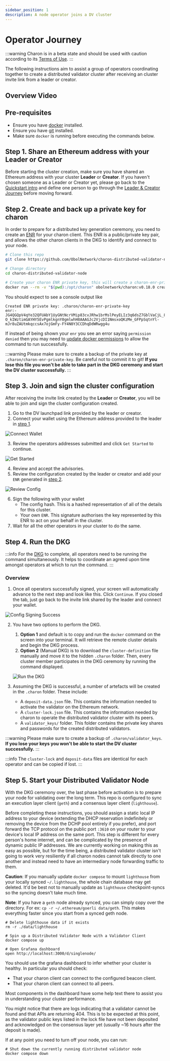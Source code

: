 ```yaml
---
sidebar_position: 1
description: A node operator joins a DV cluster
---
```


# Operator Journey

:::warning Charon is in a beta state and should be used with caution according to its [Terms of Use](https://obol.tech/terms.pdf). :::

The following instructions aim to assist a group of operators coordinating together to create a distributed validator cluster after receiving an cluster invite link from a leader or creator.

## Overview Video

## Pre-requisites

* Ensure you have [docker](https://docs.docker.com/engine/install/) installed.
* Ensure you have [git](https://git-scm.com/downloads) installed.
* Make sure `docker` is running before executing the commands below.

## Step 1. Share an Ethereum address with your Leader or Creator

Before starting the cluster creation, make sure you have shared an Ethereum address with your cluster **Leader** or **Creator**. If you haven't chosen someone as a Leader or Creator yet, please go back to the [Quickstart intro](index.md) and define one person to go through the [Leader & Creator Journey](https://github.com/ObolNetwork/obol-docs/blob/main/versioned_docs/version-v0.18.0/int/quickstart/group/quickstart-group-leader-creator/README.md) before moving forward.

## Step 2. Create and back up a private key for charon

In order to prepare for a distributed key generation ceremony, you need to create an [ENR](https://github.com/ObolNetwork/obol-docs/blob/main/versioned_docs/version-v0.18.0/int/faq/errors.mdx#enrs-keys) for your charon client. This ENR is a public/private key pair, and allows the other charon clients in the DKG to identify and connect to your node.

```sh
# Clone this repo
git clone https://github.com/ObolNetwork/charon-distributed-validator-node.git

# Change directory
cd charon-distributed-validator-node

# Create your charon ENR private key, this will create a charon-enr-private-key file in the .charon directory
docker run --rm -v "$(pwd):/opt/charon" obolnetwork/charon:v0.18.0 create enr
```

You should expect to see a console output like

```
Created ENR private key: .charon/charon-enr-private-key
enr:-JG4QGQpV4qYe32QFUAbY1UyGNtNcrVMip83cvJRhw1brMslPeyELIz3q6dsZ7GblVaCjL_8FKQhF6Syg-O_kIWztimGAYHY5EvPgmlkgnY0gmlwhH8AAAGJc2VjcDI1NmsxoQKzMe_GFPpSqtnYl-mJr8uZAUtmkqccsAx7ojGmFy-FY4N0Y3CCDhqDdWRwgg4u
```

If instead of being shown your `enr` you see an error saying `permission denied` then you may need to [update docker permissions](https://github.com/ObolNetwork/obol-docs/blob/main/versioned_docs/version-v0.18.0/int/faq/errors/README.md#docker-permission-denied-error) to allow the command to run successfully.

:::warning Please make sure to create a backup of the private key at `.charon/charon-enr-private-key`. Be careful not to commit it to git! **If you lose this file you won't be able to take part in the DKG ceremony and start the DV cluster successfully.** :::

## Step 3. Join and sign the cluster configuration

After receiving the invite link created by the **Leader** or **Creator**, you will be able to join and sign the cluster configuration created.

1. Go to the DV launchpad link provided by the leader or creator.
2. Connect your wallet using the Ethereum address provided to the leader in [step 1](quickstart-group-operator.md#step-1-share-an-ethereum-address-with-your-leader-or-creator).

![Connect Wallet](https://github.com/ObolNetwork/obol-docs/blob/main/img/Guide05.png)

3. Review the operators addresses submitted and click `Get Started` to continue.

![Get Started](https://github.com/ObolNetwork/obol-docs/blob/main/img/Guide06.png)

4. Review and accept the advisories.
5. Review the configuration created by the leader or creator and add your `ENR` generated in [step 2](quickstart-group-operator.md#step-2-create-and-back-up-a-private-key-for-charon).

![Review Config](https://github.com/ObolNetwork/obol-docs/blob/main/img/Guide07.png)

6. Sign the following with your wallet
   * The config hash. This is a hashed representation of all of the details for this cluster.
   * Your own `ENR`. This signature authorises the key represented by this ENR to act on your behalf in the cluster.
7. Wait for all the other operators in your cluster to do the same.

## Step 4. Run the DKG

:::info For the [DKG](../../../charon/dkg.md) to complete, all operators need to be running the command simultaneously. It helps to coordinate an agreed upon time amongst operators at which to run the command. :::

### Overview

1. Once all operators successfully signed, your screen will automatically advance to the next step and look like this. Click `Continue`. If you closed the tab, just go back to the invite link shared by the leader and connect your wallet.

![Config Signing Success](https://github.com/ObolNetwork/obol-docs/blob/main/img/Guide08.png)

2.  You have two options to perform the DKG.

    1. **Option 1** and default is to copy and run the `docker` command on the screen into your terminal. It will retrieve the remote cluster details and begin the DKG process.
    2. **Option 2** (Manual DKG) is to download the `cluster-definition` file manually and move it to the hidden `.charon` folder. Then, every cluster member participates in the DKG ceremony by running the command displayed.

    ![Run the DKG](https://github.com/ObolNetwork/obol-docs/blob/main/img/Guide10.png)
3. Assuming the DKG is successful, a number of artefacts will be created in the `.charon` folder. These include:
   * A `deposit-data.json` file. This contains the information needed to activate the validator on the Ethereum network.
   * A `cluster-lock.json` file. This contains the information needed by charon to operate the distributed validator cluster with its peers.
   * A `validator_keys/` folder. This folder contains the private key shares and passwords for the created distributed validators.

:::warning Please make sure to create a backup of `.charon/validator_keys`. **If you lose your keys you won't be able to start the DV cluster successfully.** :::

:::info The `cluster-lock` and `deposit-data` files are identical for each operator and can be copied if lost. :::

## Step 5. Start your Distributed Validator Node

With the DKG ceremony over, the last phase before activation is to prepare your node for validating over the long term. This repo is configured to sync an execution layer client (`geth`) and a consensus layer client (`lighthouse`).

Before completing these instructions, you should assign a static local IP address to your device (extending the DHCP reservation indefinitely or removing the device from the DCHP pool entirely if you prefer), and port forward the TCP protocol on the public port `:3610` on your router to your device's local IP address on the same port. This step is different for every person's home internet, and can be complicated by the presence of dynamic public IP addresses. We are currently working on making this as easy as possible, but for the time being, a distributed validator cluster isn't going to work very resiliently if all charon nodes cannot talk directly to one another and instead need to have an intermediary node forwarding traffic to them.

**Caution**: If you manually update `docker compose` to mount `lighthouse` from your locally synced `~/.lighthouse`, the whole chain database may get deleted. It'd be best not to manually update as `lighthouse` checkpoint-syncs so the syncing doesn't take much time.

**Note**: If you have a `geth` node already synced, you can simply copy over the directory. For ex: `cp -r ~/.ethereum/goerli data/geth`. This makes everything faster since you start from a synced geth node.

```
# Delete lighthouse data if it exists
rm -r ./data/lighthouse

# Spin up a Distributed Validator Node with a Validator Client
docker compose up

# Open Grafana dashboard
open http://localhost:3000/d/singlenode/
```

You should use the grafana dashboard to infer whether your cluster is healthy. In particular you should check:

* That your charon client can connect to the configured beacon client.
* That your charon client can connect to all peers.

Most components in the dashboard have some help text there to assist you in understanding your cluster performance.

You might notice that there are logs indicating that a validator cannot be found and that APIs are returning 404. This is to be expected at this point, as the validator public keys listed in the lock file have not been deposited and acknowledged on the consensus layer yet (usually \~16 hours after the deposit is made).

If at any point you need to turn off your node, you can run:

```
# Shut down the currently running distributed validator node
docker compose down
```
